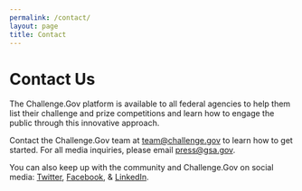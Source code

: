```yaml
---
permalink: /contact/
layout: page
title: Contact
---
```


# Contact Us

The Challenge.Gov platform is available to all federal agencies to help them list their challenge and prize competitions and learn how to engage the public through this innovative approach.

Contact the Challenge.Gov team at <a href="mailto:team@challenge.gov">team@challenge.gov</a> to learn how to get started.
For all media inquiries, please email <a href="mailto:press@gsa.gov">press@gsa.gov</a>.

You can also keep up with the community and Challenge.Gov on social media:
<a href="http://www.twitter.com/challengegov">Twitter</a>, <a href="http://www.facebook.com/challengegov">Facebook</a>, & <a href="https://www.linkedin.com/company/challengegov/">LinkedIn</a>.
